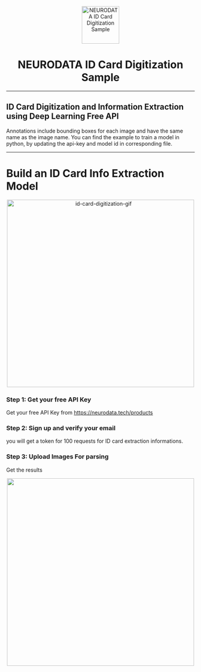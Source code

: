<div align="center">
  <a href="https://www.neurodata.tech/">
    <img src="https://avatars.githubusercontent.com/u/67514861?v=4" alt="NEURODATA ID Card Digitization Sample" width="100"/>
    </a>
</div>

<h1 align="center">NEURODATA ID Card Digitization Sample</h1>

** **

## ID Card Digitization and Information Extraction using Deep Learning Free API


Annotations include bounding boxes for each image and have the same name as the image name. You can find the example to train a model in python, by updating the api-key and model id in corresponding file.


** **

# Build an ID Card Info Extraction Model


<div align="center">
    <img src="https://neurodata.tech/storage/blogs/carte%20neurodata_1676143595.png" alt="id-card-digitization-gif" width = "500"/>
</div>

### Step 1: Get your free API Key
Get your free API Key from https://neurodata.tech/products

### Step 2: Sign up and verify your email
you will get a token for 100 requests for ID card extraction informations.

### Step 3: Upload Images For parsing
Get the results 
<div align="center">
    <img src="../sample.png alt="id-card-parsing-neurodata-results" width = "500"/>
</div>



